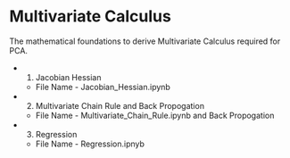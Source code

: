# Multivariate Calculus
The mathematical foundations to derive Multivariate Calculus required for PCA.
- 1) Jacobian Hessian
  - File Name - Jacobian_Hessian.ipynb
- 2) Multivariate Chain Rule and Back Propogation
  - File Name - Multivariate_Chain_Rule.ipynb and Back Propogation
  
- 3) Regression
  - File Name - Regression.ipnyb

